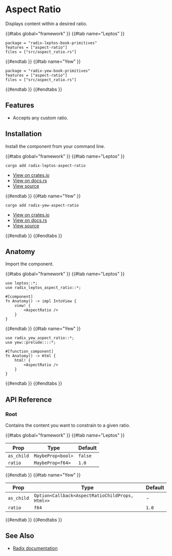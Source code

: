 # Aspect Ratio

Displays content within a desired ratio.

{{#tabs global="framework" }}
{{#tab name="Leptos" }}

```toml,trunk
package = "radix-leptos-book-primitives"
features = ["aspect-ratio"]
files = ["src/aspect_ratio.rs"]
```

{{#endtab }}
{{#tab name="Yew" }}

```toml,trunk
package = "radix-yew-book-primitives"
features = ["aspect-ratio"]
files = ["src/aspect_ratio.rs"]
```

{{#endtab }}
{{#endtabs }}

## Features

-   Accepts any custom ratio.

## Installation

Install the component from your command line.

{{#tabs global="framework" }}
{{#tab name="Leptos" }}

```shell
cargo add radix-leptos-aspect-ratio
```

-   [View on crates.io](https://crates.io/crates/radix-leptos-aspect-ratio)
-   [View on docs.rs](https://docs.rs/radix-leptos-aspect-ratio/latest/radix_leptos_aspect_ratio/)
-   [View source](https://github.com/RustForWeb/radix/tree/main/packages/primitives/leptos/aspect-ratio)

{{#endtab }}
{{#tab name="Yew" }}

```shell
cargo add radix-yew-aspect-ratio
```

-   [View on crates.io](https://crates.io/crates/radix-yew-aspect-ratio)
-   [View on docs.rs](https://docs.rs/radix-yew-aspect-ratio/latest/radix_yew_aspect_ratio/)
-   [View source](https://github.com/RustForWeb/radix/tree/main/packages/primitives/yew/aspect-ratio)

{{#endtab }}
{{#endtabs }}

## Anatomy

Import the component.

{{#tabs global="framework" }}
{{#tab name="Leptos" }}

```rust,ignore
use leptos::*;
use radix_leptos_aspect_ratio::*;

#[component]
fn Anatomy() -> impl IntoView {
    view! {
        <AspectRatio />
    }
}
```

{{#endtab }}
{{#tab name="Yew" }}

```rust,ignore
use radix_yew_aspect_ratio::*;
use yew::prelude::::*;

#[function_component]
fn Anatomy() -> Html {
    html! {
        <AspectRatio />
    }
}
```

{{#endtab }}
{{#endtabs }}

## API Reference

### Root

Contains the content you want to constrain to a given ratio.

{{#tabs global="framework" }}
{{#tab name="Leptos" }}

| Prop       | Type              | Default |
| ---------- | ----------------- | ------- |
| `as_child` | `MaybeProp<bool>` | `false` |
| `ratio`    | `MaybeProp<f64>`  | `1.0`   |

{{#endtab }}
{{#tab name="Yew" }}

| Prop       | Type                                            | Default |
| ---------- | ----------------------------------------------- | ------- |
| `as_child` | `Option<Callback<AspectRatioChildProps, Html>>` | -       |
| `ratio`    | `f64`                                           | `1.0`   |

{{#endtab }}
{{#endtabs }}

## See Also

-   [Radix documentation](https://www.radix-ui.com/primitives/docs/components/aspect-ratio)
